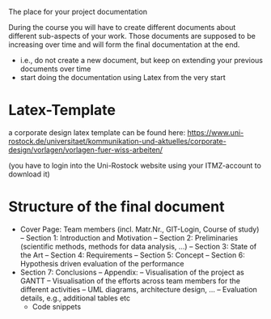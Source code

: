 The place for your project documentation 

During the course you will have to create different documents about different sub-aspects of your work. 
Those documents are supposed to be increasing over time and will form the final documentation at the end.

* i.e., do not create a new document, but keep on extending your previous documents over time
* start doing the documentation using Latex from the very start


# Latex-Template 

a corporate design latex template can be found here:
https://www.uni-rostock.de/universitaet/kommunikation-und-aktuelles/corporate-design/vorlagen/vorlagen-fuer-wiss-arbeiten/

(you have to login into the Uni-Rostock website using your ITMZ-account to download it)



# Structure of the final document

- Cover Page: Team members (incl. Matr.Nr., GIT-Login, Course of study) 
– Section 1: Introduction and Motivation
– Section 2: Preliminaries (scientific methods, methods for data analysis, ...)
– Section 3: State of the Art
– Section 4: Requirements
– Section 5: Concept
– Section 6: Hypothesis driven evaluation of the performance
- Section 7: Conclusions
– Appendix:
  – Visualisation of the project as GANTT
  – Visualisation of the efforts across team members for the different activities 
  – UML diagrams, architecture design, ...
  – Evaluation details, e.g., additional tables etc
  - Code snippets

